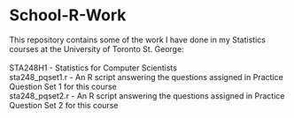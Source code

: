 # School-R-Work
This repository contains some of the work I have done in my Statistics courses at the University of Toronto St. George: <br />
<br />
STA248H1 - Statistics for Computer Scientists<br />
sta248_pqset1.r - An R script answering the questions assigned in Practice Question Set 1 for this course<br />
sta248_pqset2.r - An R script answering the questions assigned in Practice Question Set 2 for this course<br />

